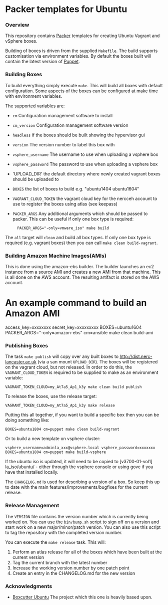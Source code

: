 # Packer templates for Ubuntu

### Overview

This repository contains [Packer](https://packer.io/) templates for creating Ubuntu Vagrant and vSphere boxes.

Building of boxes is driven from the supplied `Makefile`. The build supports customisation via environment
variables. By default the boxes built will contain the latest version of [Puppet](https://puppet.com).

### Building Boxes

To build everything simply execute `make`. This will build all boxes with default configuration. Some aspects of the boxes can be
configured at make time with environment variables.

The supported variables are:

- `cm` Configuration management software to install
- `cm_version` Configuration management software version
- `headless` if the boxes should be built showing the hypervisor gui
- `version` The version number to label this box with
- `vsphere_username` The username to use when uploading a vsphere box
- `vsphere_password` The password to use when uploading a vsphere box
- 'UPLOAD_DIR' the default directory where newly created vagrant boxes should be uploaded to
- `BOXES` the list of boxes to build e.g. "ubuntu1404 ubuntu1604"
- `VAGRANT_CLOUD_TOKEN` the vagrant cloud key for the nercceh account to use to register the boxes using atlas (see keepass)
- `PACKER_ARGS` Any additional arguments which should be passed to packer. This can be useful if only one box type is required:

        PACKER_ARGS="-only=vmware_iso" make build

The `all` target will `clean` and build all box types. If only one box type is required (e.g. vagrant boxes) then you
can call `make clean build-vagrant`.

### Building Amazon Machine Images(AMIs)

This is done using the amazon-ebs builder. The builder launches an ec2 instance from a source AMI and creates a new AMI from that machine. This is all done on the AWS account. The resulting artifact is stored on the AWS account.

# An example command to build an Amazon AMI
access_key=xxxxxxxx secret_key=xxxxxxxxx BOXES=ubuntu1604 PACKER_ARGS="-only=amazon-ebs" cm=ansible make clean build-ami


### Publishing Boxes

The task `make publish` will copy over any built boxes to http://dist.nerc-lancaster.ac.uk (via a san mount `UPLOAD_DIR`). The boxes
will be registered on the vagrant cloud, but not released. In order to do this, the `VAGRANT_CLOUD_TOKEN` is required to be supplied
to make as an environment variable:

    VAGRANT_TOKEN_CLOUD=my_At7a5_Ap1_k3y make clean build publish

To release the boxes, use the release target:

    VAGRANT_TOKEN_CLOUD=my_At7a5_Ap1_k3y make release

Putting this all together, if you want to build a specific box then you can be doing something like:

    BOXES=ubuntu1804 cm=puppet make clean build-vagrant

Or to build a new template on vsphere cluster:

    vsphere_username=adminla_xxx@vsphere.local vsphere_password=xxxxxxx BOXES=ubuntu1804 cm=puppet make build-vsphere

If the ubuntu iso is updated, it will need to be copied to [v3700-01-vol1] la_iso/ubuntu/ - either through the vsphere console
or using govc if you have that installed locally.

The `CHANGELOG.md` is used for describing a version of a box. So keep this up to date with the main features/improvements/bugfixes
for the current release.

### Release Management

The `VERSION` file contains the version number which is currently being worked on. You can use the `bin/bump.sh` script to
sign off on a version and start work on a new major/minor/patch version. You can also use this script to tag the repository
with the completed version number.

You can execute the `make release` task. This will:

1. Perform an atlas release for all of the boxes which have been built at the current version
2. Tag the current branch with the latest number
3. Increase the working version number by one patch point
4. Create an entry in the CHANGELOG.md for the new version

### Acknowledgments

- [Boxcutter Ubuntu](https://github.com/boxcutter/ubuntu) The project which this one is heavily based upon.
